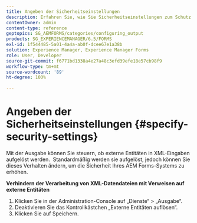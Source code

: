 ```yaml
---
title: Angeben der Sicherheitseinstellungen
description: Erfahren Sie, wie Sie Sicherheitseinstellungen zum Schutz von XML-Datendateien angeben. Die Sicherheitseinstellung steuert die externen Entitäten in XML-Eingaben.
contentOwner: admin
content-type: reference
geptopics: SG_AEMFORMS/categories/configuring_output
products: SG_EXPERIENCEMANAGER/6.5/FORMS
exl-id: 1f544485-5a01-4a4a-ab0f-dcee67e1a38b
solution: Experience Manager, Experience Manager Forms
role: User, Developer
source-git-commit: f6771bd1338a4e27a48c3efd39efe18e57cb98f9
workflow-type: tm+mt
source-wordcount: '89'
ht-degree: 100%

---
```


# Angeben der Sicherheitseinstellungen {#specify-security-settings}

Mit der Ausgabe können Sie steuern, ob externe Entitäten in XML-Eingaben aufgelöst werden.  Standardmäßig werden sie aufgelöst, jedoch können Sie dieses Verhalten ändern, um die Sicherheit Ihres AEM Forms-Systems zu erhöhen.

**Verhindern der Verarbeitung von XML-Datendateien mit Verweisen auf externe Entitäten**

1. Klicken Sie in der Administration-Console auf „Dienste“ > „Ausgabe“.
1. Deaktivieren Sie das Kontrollkästchen „Externe Entitäten auflösen“.
1. Klicken Sie auf Speichern.
